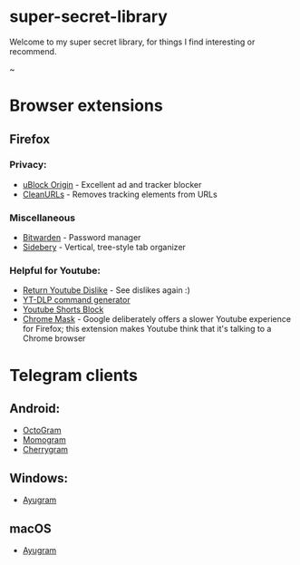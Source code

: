 # super-secret-library

Welcome to my super secret library, for things I find interesting or recommend.

~

# Browser extensions
## Firefox

### Privacy:
- [uBlock Origin](https://addons.mozilla.org/en-US/firefox/addon/ublock-origin/) - Excellent ad and tracker blocker
- [CleanURLs](https://addons.mozilla.org/en-US/firefox/addon/clearurls/) - Removes tracking elements from URLs

### Miscellaneous
- [Bitwarden](https://addons.mozilla.org/en-US/firefox/addon/bitwarden-password-manager/) - Password manager
- [Sidebery](https://addons.mozilla.org/en-US/firefox/addon/sidebery/) - Vertical, tree-style tab organizer

### Helpful for Youtube:
- [Return Youtube Dislike](https://addons.mozilla.org/en-US/firefox/addon/return-youtube-dislikes/) - See dislikes again :)
- [YT-DLP command generator](https://addons.mozilla.org/en-US/firefox/addon/yt-dlp-cmd-generator/)
- [Youtube Shorts Block](https://addons.mozilla.org/en-US/firefox/addon/youtube-shorts-block/)
- [Chrome Mask](https://addons.mozilla.org/en-US/firefox/addon/chrome-mask/) - Google deliberately offers a slower Youtube experience for Firefox; this extension makes Youtube think that it's talking to a Chrome browser

# Telegram clients
## Android:
- [OctoGram](https://github.com/OctoGramApp/OctoGram)
- [Momogram](https://github.com/dic1911/Momogram)
- [Cherrygram](https://github.com/arsLan4k1390/Cherrygram)

## Windows:
- [Ayugram](https://github.com/AyuGram/AyuGramDesktop)

## macOS
- [Ayugram](https://github.com/AyuGram/AyuGramDesktop)
